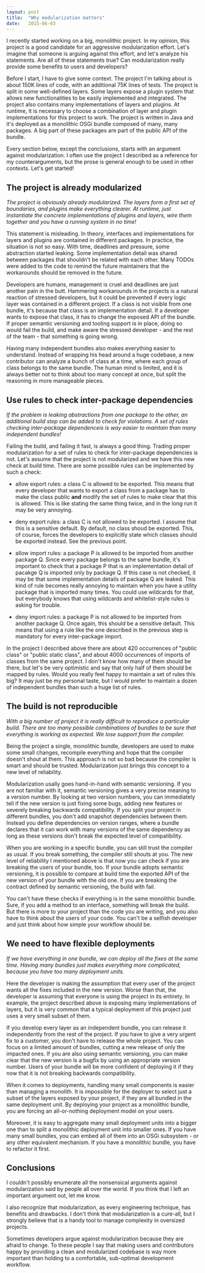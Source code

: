 ```yaml
---
layout: post
title:  "Why modularization matters"
date:   2015-06-03
---
```


I recently started working on a big, monolithic project. In my opinion, this project is a good candidate for an aggressive modularization effort. Let's imagine that someone is arguing against this effort, and let's analyze his statements. Are all of these statements true? Can modularization really provide some benefits to users and developers?

Before I start, I have to give some context. The project I'm talking about is about 150K lines of code, with an additional 75K lines of tests. The project is split in some well-defined layers. Some layers expose a plugin system that allows new functionalities to be easily implemented and integrated. The project also contains many implementations of layers and plugins. At runtime, it is necessary to choose a combination of layer and plugin implementations for this project to work. The project is written in Java and it's deployed as a monolithic OSGi bundle composed of many, many packages. A big part of these packages are part of the public API of the bundle.

Every section below, except the conclusions, starts with an argument against modularization. I often use the project I described as a reference for my counterarguments, but the prose is general enough to be used in other contexts. Let's get started!

## The project is already modularized

*The project is obviously already modularized. The layers form a first set of boundaries, and plugins make everything clearer. At runtime, just instantiate the concrete implementations of plugins and layers, wire them together and you have a running system in no time!*

This statement is misleading. In theory, interfaces and implementations for layers and plugins are contained in different packages. In practice, the situation is not so easy. With time, deadlines and pressure, some abstraction started leaking. Some implementation detail was shared between packages that shouldn't be related with each other. Many TODOs were added to the code to remind the future maintainers that the workarounds should be removed in the future.

Developers are humans, management is cruel and deadlines are just another pain in the butt. Hammering workarounds in the projects is a natural reaction of stressed developers, but it could be prevented if every logic layer was contained in a different project. If a class is not visible from one bundle, it's because that class is an implementation detail. If a developer wants to expose that class, it has to change the exposed API of the bundle. If proper semantic versioning and tooling support is in place, doing so would fail the build, and make aware the stressed developer - and the rest of the team - that something is going wrong.

Having many independent bundles also makes everything easier to understand. Instead of wrapping his head around a huge codebase, a new contributor can analyze a bunch of class at a time, where each group of class belongs to the same bundle. The human mind is limited, and it is always better not to think about too many concept at once, but split the reasoning in more manageable pieces.

## Use rules to check inter-package dependencies

*If the problem is leaking abstractions from one package to the other, an additional build step can be added to check for violations. A set of rules checking inter-package dependenceis is way easier to maintain than many independent bundles!*

Failing the build, and failing it fast, is always a good thing. Trading proper modularization for a set of rules to check for inter-package dependencies is not. Let's assume that the project is not modularized and we have this new check at build time. There are some possible rules can be implemented by such a check:

- allow export rules: a class C is allowed to be exported. This means that every developer that wants to export a class from a package has to make the class public **and** modify the set of rules to make clear that this is allowed. This is like stating the same thing twice, and in the long run it may be very annoying.

- deny export rules: a class C is not allowed to be exported. I assume that this is a sensitive default. By default, no class shoud be exported. This, of course, forces the developers to explicitly state which classes should be exported instead. See the previous point.

- allow import rules: a package P is allowed to be imported from another package Q. Since every package belongs to the same bundle, it's important to check that a package P that is an implementation detail of pacakge Q is imported only by package Q. If this case is not checked, it may be that some implementation details of package Q are leaked. This kind of rule becomes really annoying to maintain when you have a utility package that is imported many times. You could use wildcards for that, but everybody knows that using wildcards and whitelist-style rules is asking for trouble.

- deny import rules: a package P is not allowed to be imported from another package Q. Once again, this should be a sensitive default. This means that using a rule like the one described in the previous step is mandatory for every inter-package import.

In the project I described above there are about 420 occurrences of "public class" or "public static class", and about 4000 occurrences of imports of classes from the same project. I don't know how many of them should be there, but let's be very optimistic and say that only half of them should be mapped by rules. Would you really feel happy to maintain a set of rules this big? It may just be my personal taste, but I would prefer to maintain a dozen of independent bundles than such a huge list of rules.

## The build is not reproducible

*With a big number of project it is really difficult to reproduce a particular build. There are too many possible combinations of bundles to be sure that everything is working as expected. We lose support from the compiler.*

Being the project a single, monolithic bundle, developers are used to make some small changes, recompile everything and hope that the compiler doesn't shout at them. This approach is not so bad because the compiler is smart and should be trusted. Modularization just brings this concept to a new level of reliability.

Modularization usally goes hand-in-hand with semantic versioning. If you are not familiar with it, semantic versioning gives a very precise meaning to a version number. By looking at two version numbers, you can immediately tell if the new version is just fixing some bugs, adding new features or severely breaking backwards compatibility. If you split your project in different bundles, you don't add snapshot dependencies between them. Instead you define dependencies on version ranges, where a bundle declares that it can work with many versions of the same dependency as long as these versions don't break the expected level of compatibility.

When you are working in a specific bundle, you can still trust the compiler as usual. If you break something, the compiler still shouts at you. The new level of reliability I mentioned above is that now you can check if you are breaking the users of your bundle, too. If your bundle adopts semantic versioning, it is possible to compare at build time the exported API of the new version of your bundle with the old one. If you are breaking the contract defined by semantic versioning, the build with fail.

You can't have these checks if everything is in the same monolithic bundle. Sure, if you add a method to an interface, something will break the build. But there is more to your project than the code you are writing, and you also have to think about the users of your code. You can't be a selfish developer and just think about how simple your workflow should be.

## We need to have flexible deployments

*If we have everything in one bundle, we can deploy all the fixes at the same time. Having many bundles just makes everything more complicated, because you have too many deployment units.*

Here the developer is making the assumption that every user of the project wants all the fixes included in the new version. Worse than that, the developer is assuming that everyone is using the project in its entirety. In example, the project described above is exposing many implementations of layers, but it is very common that a typical deployment of this project just uses a very small subset of them.

If you develop every layer as an independent bundle, you can release it independently from the rest of the project. If you have to give a very urgent fix to a customer, you don't have to release the whole project. You can focus on a limited amount of bundles, cutting a new release of only the impacted ones. If you are also using semantic versioning, you can make clear that the new version is a bugfix by using an appropriate version number. Users of your bundle will be more confident of deploying it if they now that it is not breaking backwards compatibility.

When it comes to deployments, handling many small components is easier than managing a monolith. It is impossible for the deployer to select just a subset of the layers exposed by your project, if they are all bundled in the same deployment unit. By deploying your project as a monolithic bundle, you are forcing an all-or-nothing deployment model on your users.

Moreover, it is easy to aggregate many small deployment units into a bigger one than to split a monolithic deployment unit into smaller ones. If you have many small bundles, you can embed all of them into an OSGi subsystem - or any other equivalent mechanism. If you have a monolithic bundle, you have to refactor it first.

## Conclusions

I couldn't possibly enumerate all the nonsensical arguments against modularization said by people all over the world. If you think that I left an important argument out, let me know. 

I also recognize that modularization, as every engineering technique, has benefits and drawbacks. I don't think that modularization is a cure-all, but I strongly believe that is a handy tool to manage complexity in oversized projects.

Sometimes developers argue against modularization because they are afraid to change. To these people I say that making users and contributors happy by providing a clean and modularized codebase is way more important than holding to a comfortable, sub-optimal development workflow.

